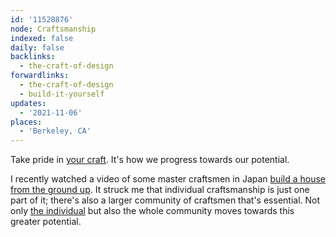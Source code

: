 ```yaml
---
id: '11528876'
node: Craftsmanship
indexed: false
daily: false
backlinks:
  - the-craft-of-design
forwardlinks:
  - the-craft-of-design
  - build-it-yourself
updates:
  - '2021-11-06'
places:
  - 'Berkeley, CA'
---
```

Take pride in [your craft](the-craft-of-design.md). It's how we progress towards our potential. 

I recently watched a video of some master craftsmen in Japan [build a house from the ground up](https://www.youtube.com/watch?v=6HMa5tofqps). It struck me that individual craftsmanship is just one part of it; there's also a larger community of craftsmen that's essential. Not only [the individual](build-it-yourself.md) but also the whole community moves towards this greater potential. 
